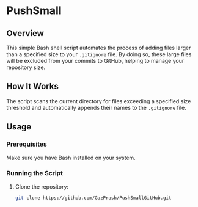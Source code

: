 # PushSmall

## Overview

This simple Bash shell script automates the process of adding files larger than a specified size to your `.gitignore` file. By doing so, these large files will be excluded from your commits to GitHub, helping to manage your repository size.

## How It Works

The script scans the current directory for files exceeding a specified size threshold and automatically appends their names to the `.gitignore` file.

## Usage

### Prerequisites

Make sure you have Bash installed on your system.

### Running the Script

1. Clone the repository:

   ```bash
   git clone https://github.com/GazPrash/PushSmallGitHub.git